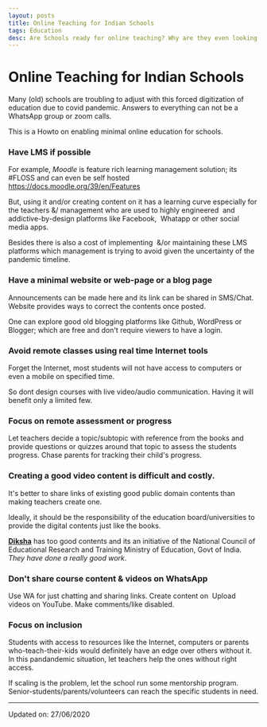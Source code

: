 ```yaml
---
layout: posts
title: Online Teaching for Indian Schools
tags: Education
desc: Are Schools ready for online teaching? Why are they even looking beyond Diksha (digital infrastructure for school education)?
---
```


# Online Teaching for Indian Schools

Many (old) schools are troubling to adjust with this forced digitization of
education due to covid pandemic. Answers to everything can not be a WhatsApp
group or zoom calls.

This is a Howto on enabling minimal online education for schools.

### Have LMS if possible

For example, *Moodle* is feature rich learning management solution; its #FLOSS
and can even be self hosted https://docs.moodle.org/39/en/Features

But, using it and/or creating content on it has a learning curve especially for
the teachers &/ management who are used to highly engineered  and
addictive-by-design platforms like Facebook,  Whatapp or other social media
apps.

Besides there is also a cost of implementing  &/or maintaining these LMS
platforms which management is trying to avoid given the uncertainty of the
pandemic timeline.

### Have a minimal website or web-page or a blog page

Announcements can be made here and its link can be shared in SMS/Chat. Website
provides ways to correct the contents once posted.

One can explore good old blogging platforms like Github, WordPress or Blogger;
which are free and don't require viewers to have a login.

### Avoid remote classes using real time Internet tools

Forget the Internet, most students will not have access to computers or even a
mobile on specified time.

So dont design courses with live video/audio communication. Having it will
benefit only a limited few.

### Focus on remote assessment or progress

Let teachers decide a topic/subtopic with reference from the books and provide
questions or quizzes around that topic to assess the students progress. Chase
parents for tracking their child's progress.

### Creating a good video content is difficult and costly.

It's better to share links of existing good public domain contents than making
teachers create one.

Ideally, it should be the responsibility of the education board/universities to
provide the digital contents just like the books.

**[Diksha](https://merge.diksha.gov.in/)** has too good contents and its an
initiative of the National Council of Educational Research and Training
Ministry of Education, Govt of India. *They have done a really good work*.

### Don't share course content & videos on WhatsApp

Use WA for just chatting and sharing links. Create content on  Upload videos on
YouTube. Make comments/like disabled.

### Focus on inclusion

Students with access to resources like the Internet, computers or parents
who-teach-their-kids would definitely have an edge over others without it. In
this pandandemic situation, let teachers help the ones without right access.

If scaling is the problem, let the school run some mentorship program.
Senior-students/parents/volunteers can reach the specific students in need.

---

Updated on: 27/06/2020

